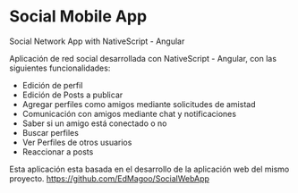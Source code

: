 # Social Mobile App
Social Network App with NativeScript - Angular

Aplicación de red social desarrollada con NativeScript - Angular, con las siguientes funcionalidades:
  * Edición de perfil
  * Edición de Posts a publicar
  * Agregar perfiles como amigos mediante solicitudes de amistad
  * Comunicación con amigos mediante chat y notificaciones
  * Saber si un amigo está conectado o no
  * Buscar perfiles
  * Ver Perfiles de otros usuarios
  * Reaccionar a posts

Esta aplicación esta basada en el desarrollo de la aplicación web del mismo proyecto.
https://github.com/EdMagoo/SocialWebApp
